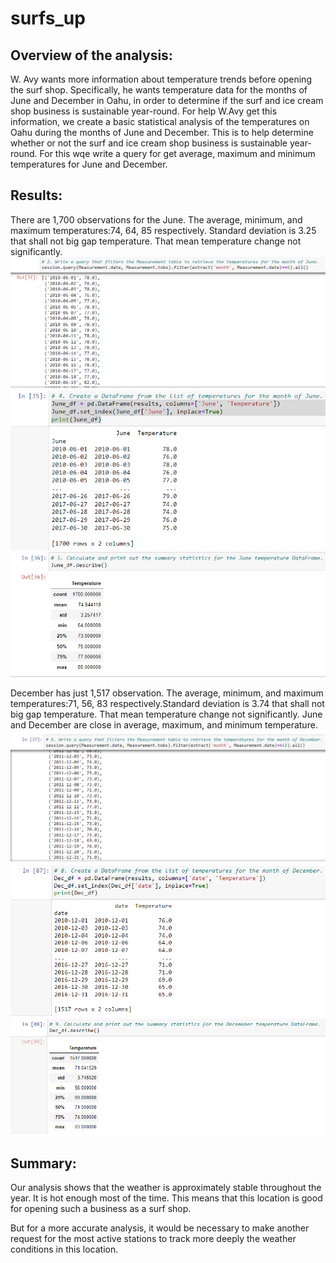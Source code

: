 # surfs_up
## Overview of the analysis:
W. Avy wants more information about temperature trends before opening the surf shop. Specifically, he wants temperature data for the months of June and December in Oahu, in order to determine if the surf and ice cream shop business is sustainable year-round.
For help W.Avy get this information, we create a basic statistical analysis of the temperatures on Oahu during the months of June and December. This is to help determine whether or not the surf and ice cream shop business is sustainable year-round.  For this wqe write a query for get average, maximum and minimum temperatures for June and December.

## Results:
There are 1,700 observations for the June. The average, minimum, and maximum temperatures:74, 64, 85 respectively. Standard deviation is 3.25 that shall not big gap temperature. That mean temperature change not significantly.
![This is an image](https://github.com/olenarabani/surfs_up/blob/main/Resources/Filter_query_June.png)
![This is an image](https://github.com/olenarabani/surfs_up/blob/main/Resources/June_df.png)
![This is an image](https://github.com/olenarabani/surfs_up/blob/main/Resources/June_df_describe.png)

December has just 1,517 observation. The average, minimum, and maximum temperatures:71, 56, 83 respectively.Standard deviation is 3.74 that shall not big gap temperature. That mean temperature change not significantly. June and December are close in average, maximum, and minimum temperature.
![This is an image](https://github.com/olenarabani/surfs_up/blob/main/Resources/Filter_query_Dec.png)
![This is an image](https://github.com/olenarabani/surfs_up/blob/main/Resources/Dec_df.png)
![This is an image](https://github.com/olenarabani/surfs_up/blob/main/Resources/Dec_df-describe.png)

## Summary: 
Our analysis shows that the weather is approximately stable throughout the year. It is hot enough most of the time. This means that this location is good for opening such a business as a surf shop.

But for a more accurate analysis, it would be necessary to make another request for the most active stations to track more deeply the weather conditions in this location.
